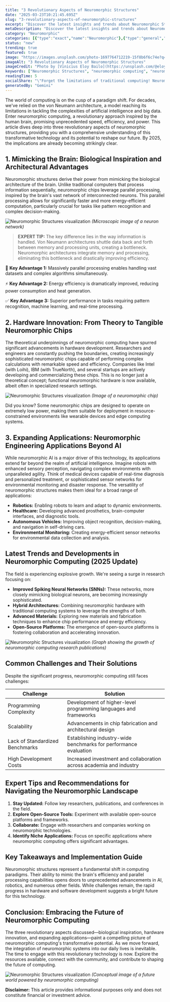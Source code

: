 ```yaml
---
title: "3 Revolutionary Aspects of Neuromorphic Structures"
date: "2025-03-23T10:21:45.695Z"
slug: "3-revolutionary-aspects-of-neuromorphic-structures"
excerpt: "Discover the latest insights and trends about Neuromorphic Structures. This comprehensive guide covers everything you need to know about Neuromorphic Structures in 2025."
metaDescription: "Discover the latest insights and trends about Neuromorphic Structures. This comprehensive guide covers everything you need to know about Neuromorphic Struc..."
category: "Neuromorphic"
categories: [{"type":"exact","name":"Neuromorphic"},{"type":"general","name":"Computer Science"},{"type":"medium","name":"Hardware Engineering"},{"type":"specific","name":"Analog Circuits"},{"type":"niche","name":"Memristor Arrays"}]
status: "new"
trending: true
featured: true
image: "https://images.unsplash.com/photo-1697764712219-15f8b6f6c74e?q=85&w=1200&fit=max&fm=webp&auto=compress"
imageAlt: "3 Revolutionary Aspects of Neuromorphic Structures"
imageCredit: "Photo by [Vinicius Eloy Bailo](https://unsplash.com/@eloyv) on Unsplash"
keywords: ["Neuromorphic Structures", "neuromorphic computing", "neuromorphic architecture", "neuromorphic chips", "neuromorphic hardware", "what is neuromorphic computing?", "neuromorphic engineering applications", "buy neuromorphic chips", "neuromorphic AI", "future of neuromorphic computing"]
readingTime: 5
socialShare: "\"Forget the limitations of traditional computing! Neuromorphic structures, inspired by the human brain, are poised to revolutionize AI and beyond, unlocking unimaginable possibilities.\""
generatedBy: "Gemini"
---
```




The world of computing is on the cusp of a paradigm shift.  For decades, we've relied on the von Neumann architecture, a model reaching its limitations in tackling the complexities of artificial intelligence and big data.  Enter neuromorphic computing, a revolutionary approach inspired by the human brain, promising unprecedented speed, efficiency, and power.  This article dives deep into three revolutionary aspects of neuromorphic structures, providing you with a comprehensive understanding of this transformative technology and its potential to reshape our future.  By 2025, the implications are already becoming strikingly clear.

## 1. Mimicking the Brain: Biological Inspiration and Architectural Advantages

Neuromorphic structures derive their power from mimicking the biological architecture of the brain. Unlike traditional computers that process information sequentially, neuromorphic chips leverage parallel processing, inspired by the brain's vast network of interconnected neurons.  This parallel processing allows for significantly faster and more energy-efficient computation, particularly crucial for tasks like pattern recognition and complex decision-making.

![Neuromorphic Structures visualization](https://images.unsplash.com/photo-1545552987-720aa18145ca?q=85&w=1200&fit=max&fm=webp&auto=compress) *(Microscopic image of a neuron network)*

> **EXPERT TIP:**  The key difference lies in the way information is handled.  Von Neumann architectures shuttle data back and forth between memory and processing units, creating a bottleneck.  Neuromorphic architectures integrate memory and processing, eliminating this bottleneck and drastically improving efficiency.

🔑 **Key Advantage 1:** Massively parallel processing enables handling vast datasets and complex algorithms simultaneously.

⚡ **Key Advantage 2:**  Energy efficiency is dramatically improved, reducing power consumption and heat generation.

✅ **Key Advantage 3:**  Superior performance in tasks requiring pattern recognition, machine learning, and real-time processing.

## 2. Hardware Innovation: From Theory to Tangible Neuromorphic Chips

The theoretical underpinnings of neuromorphic computing have spurred significant advancements in hardware development.  Researchers and engineers are constantly pushing the boundaries, creating increasingly sophisticated neuromorphic chips capable of performing complex calculations with remarkable speed and efficiency.  Companies like Intel (with Loihi), IBM (with TrueNorth), and several startups are actively developing and commercializing these chips.  This is no longer just a theoretical concept; functional neuromorphic hardware is now available, albeit often in specialized research settings.

![Neuromorphic Structures visualization](https://images.unsplash.com/photo-1697764712219-15f8b6f6c74e?q=85&w=1200&fit=max&fm=webp&auto=compress) *(Image of a neuromorphic chip)*

Did you know?  Some neuromorphic chips are designed to operate on extremely low power, making them suitable for deployment in resource-constrained environments like wearable devices and edge computing systems.

## 3.  Expanding Applications:  Neuromorphic Engineering Applications Beyond AI

While neuromorphic AI is a major driver of this technology, its applications extend far beyond the realm of artificial intelligence.  Imagine robots with enhanced sensory perception, navigating complex environments with unparalleled agility.  Think of medical devices capable of real-time diagnosis and personalized treatment, or sophisticated sensor networks for environmental monitoring and disaster response.  The versatility of neuromorphic structures makes them ideal for a broad range of applications:

* **Robotics:**  Enabling robots to learn and adapt to dynamic environments.
* **Healthcare:**  Developing advanced prosthetics, brain-computer interfaces, and diagnostic tools.
* **Autonomous Vehicles:**  Improving object recognition, decision-making, and navigation in self-driving cars.
* **Environmental Monitoring:**  Creating energy-efficient sensor networks for environmental data collection and analysis.

##  Latest Trends and Developments in Neuromorphic Computing (2025 Update)

The field is experiencing explosive growth.  We're seeing a surge in research focusing on:

* **Improved Spiking Neural Networks (SNNs):**  These networks, more closely mimicking biological neurons, are becoming increasingly sophisticated.
* **Hybrid Architectures:**  Combining neuromorphic hardware with traditional computing systems to leverage the strengths of both.
* **Advanced Materials:**  Exploring new materials and fabrication techniques to enhance chip performance and energy efficiency.
* **Open-Source Platforms:**  The emergence of open-source platforms is fostering collaboration and accelerating innovation.

![Neuromorphic Structures visualization](https://images.unsplash.com/photo-1545153987-c456e97455c9?q=85&w=1200&fit=max&fm=webp&auto=compress) *(Graph showing the growth of neuromorphic computing research publications)*

## Common Challenges and Their Solutions

Despite the significant progress, neuromorphic computing still faces challenges:

| Challenge                     | Solution                                                              |
|---------------------------------|----------------------------------------------------------------------|
| Programming Complexity         | Development of higher-level programming languages and frameworks      |
| Scalability                   | Advancements in chip fabrication and architectural design             |
| Lack of Standardized Benchmarks | Establishing industry-wide benchmarks for performance evaluation      |
| High Development Costs          | Increased investment and collaboration across academia and industry   |

## Expert Tips and Recommendations for Navigating the Neuromorphic Landscape

1. **Stay Updated:**  Follow key researchers, publications, and conferences in the field.
2. **Explore Open-Source Tools:**  Experiment with available open-source platforms and frameworks.
3. **Collaborate:**  Engage with researchers and companies working on neuromorphic technologies.
4. **Identify Niche Applications:**  Focus on specific applications where neuromorphic computing offers significant advantages.

## Key Takeaways and Implementation Guide

Neuromorphic structures represent a fundamental shift in computing paradigms. Their ability to mimic the brain's efficiency and parallel processing capabilities opens doors to unprecedented advancements in AI, robotics, and numerous other fields.  While challenges remain, the rapid progress in hardware and software development suggests a bright future for this technology.

## Conclusion: Embracing the Future of Neuromorphic Computing

The three revolutionary aspects discussed—biological inspiration, hardware innovation, and expanding applications—paint a compelling picture of neuromorphic computing's transformative potential.  As we move forward, the integration of neuromorphic systems into our daily lives is inevitable.  The time to engage with this revolutionary technology is now.  Explore the resources available, connect with the community, and contribute to shaping the future of computing.

![Neuromorphic Structures visualization](https://images.unsplash.com/photo-1693728589690-2ca16bccbf3d?q=85&w=1200&fit=max&fm=webp&auto=compress) *(Conceptual image of a future world powered by neuromorphic computing)*

**Disclaimer:** This article provides informational purposes only and does not constitute financial or investment advice.
